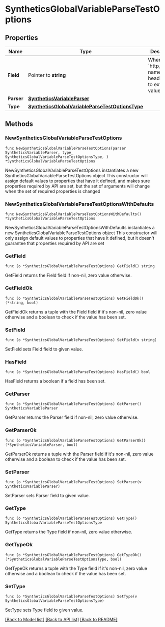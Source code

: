 # SyntheticsGlobalVariableParseTestOptions

## Properties

Name | Type | Description | Notes
---- | ---- | ----------- | ------
**Field** | Pointer to **string** | When type is &#x60;http_header&#x60;, name of the header to use to extract the value. | [optional] 
**Parser** | [**SyntheticsVariableParser**](SyntheticsVariableParser.md) |  | 
**Type** | [**SyntheticsGlobalVariableParseTestOptionsType**](SyntheticsGlobalVariableParseTestOptionsType.md) |  | 

## Methods

### NewSyntheticsGlobalVariableParseTestOptions

`func NewSyntheticsGlobalVariableParseTestOptions(parser SyntheticsVariableParser, type_ SyntheticsGlobalVariableParseTestOptionsType, ) *SyntheticsGlobalVariableParseTestOptions`

NewSyntheticsGlobalVariableParseTestOptions instantiates a new SyntheticsGlobalVariableParseTestOptions object
This constructor will assign default values to properties that have it defined,
and makes sure properties required by API are set, but the set of arguments
will change when the set of required properties is changed

### NewSyntheticsGlobalVariableParseTestOptionsWithDefaults

`func NewSyntheticsGlobalVariableParseTestOptionsWithDefaults() *SyntheticsGlobalVariableParseTestOptions`

NewSyntheticsGlobalVariableParseTestOptionsWithDefaults instantiates a new SyntheticsGlobalVariableParseTestOptions object
This constructor will only assign default values to properties that have it defined,
but it doesn't guarantee that properties required by API are set

### GetField

`func (o *SyntheticsGlobalVariableParseTestOptions) GetField() string`

GetField returns the Field field if non-nil, zero value otherwise.

### GetFieldOk

`func (o *SyntheticsGlobalVariableParseTestOptions) GetFieldOk() (*string, bool)`

GetFieldOk returns a tuple with the Field field if it's non-nil, zero value otherwise
and a boolean to check if the value has been set.

### SetField

`func (o *SyntheticsGlobalVariableParseTestOptions) SetField(v string)`

SetField sets Field field to given value.

### HasField

`func (o *SyntheticsGlobalVariableParseTestOptions) HasField() bool`

HasField returns a boolean if a field has been set.

### GetParser

`func (o *SyntheticsGlobalVariableParseTestOptions) GetParser() SyntheticsVariableParser`

GetParser returns the Parser field if non-nil, zero value otherwise.

### GetParserOk

`func (o *SyntheticsGlobalVariableParseTestOptions) GetParserOk() (*SyntheticsVariableParser, bool)`

GetParserOk returns a tuple with the Parser field if it's non-nil, zero value otherwise
and a boolean to check if the value has been set.

### SetParser

`func (o *SyntheticsGlobalVariableParseTestOptions) SetParser(v SyntheticsVariableParser)`

SetParser sets Parser field to given value.


### GetType

`func (o *SyntheticsGlobalVariableParseTestOptions) GetType() SyntheticsGlobalVariableParseTestOptionsType`

GetType returns the Type field if non-nil, zero value otherwise.

### GetTypeOk

`func (o *SyntheticsGlobalVariableParseTestOptions) GetTypeOk() (*SyntheticsGlobalVariableParseTestOptionsType, bool)`

GetTypeOk returns a tuple with the Type field if it's non-nil, zero value otherwise
and a boolean to check if the value has been set.

### SetType

`func (o *SyntheticsGlobalVariableParseTestOptions) SetType(v SyntheticsGlobalVariableParseTestOptionsType)`

SetType sets Type field to given value.



[[Back to Model list]](../README.md#documentation-for-models) [[Back to API list]](../README.md#documentation-for-api-endpoints) [[Back to README]](../README.md)


